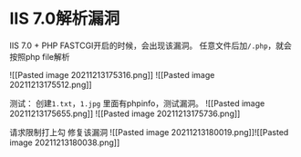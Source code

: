 # IIS 7.0解析漏洞

IIS 7.0 + PHP FASTCGI开启的时候，会出现该漏洞。
	任意文件后加`/.php`，就会按照php file解析

![[Pasted image 20211213175316.png]]
![[Pasted image 20211213175512.png]]

测试：
创建`1.txt`，`1.jpg` 里面有phpinfo，测试漏洞。
![[Pasted image 20211213175655.png]]
![[Pasted image 20211213175736.png]]


请求限制打上勾 修复该漏洞
![[Pasted image 20211213180019.png]]![[Pasted image 20211213180038.png]]